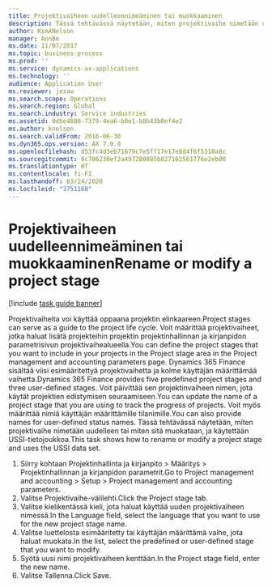 ```yaml
---
title: Projektivaiheen uudelleennimeäminen tai muokkaaminen
description: Tässä tehtävässä näytetään, miten projektivaihe nimetään uudelleen tai miten sitä muokataan.
author: KimANelson
manager: AnnBe
ms.date: 11/07/2017
ms.topic: business-process
ms.prod: ''
ms.service: dynamics-ax-applications
ms.technology: ''
audience: Application User
ms.reviewer: josaw
ms.search.scope: Operations
ms.search.region: Global
ms.search.industry: Service industries
ms.assetid: 0d6e4888-7379-4ea6-b0e1-b8b43b0ef4e2
ms.author: knelson
ms.search.validFrom: 2016-06-30
ms.dyn365.ops.version: AX 7.0.0
ms.openlocfilehash: d53fc4d3eb71679c7e5ff17e17e8d4f6f5318a8c
ms.sourcegitcommit: 8c786230ef2a497280885b827162561776e2eb00
ms.translationtype: HT
ms.contentlocale: fi-FI
ms.lasthandoff: 03/24/2020
ms.locfileid: "3751168"
---
```

# <a name="rename-or-modify-a-project-stage"></a><span data-ttu-id="8b353-103">Projektivaiheen uudelleennimeäminen tai muokkaaminen</span><span class="sxs-lookup"><span data-stu-id="8b353-103">Rename or modify a project stage</span></span>

[!include [task guide banner](../../includes/task-guide-banner.md)]

<span data-ttu-id="8b353-104">Projektivaiheita voi käyttää oppaana projektin elinkaareen.</span><span class="sxs-lookup"><span data-stu-id="8b353-104">Project stages can serve as a guide to the project life cycle.</span></span> <span data-ttu-id="8b353-105">Voit määrittää projektivaiheet, jotka haluat lisätä projekteihin projektin projektinhallinnan ja kirjanpidon parametrisivun projektivaihealueella.</span><span class="sxs-lookup"><span data-stu-id="8b353-105">You can define the project stages that you want to include in your projects in the Project stage area in the Project management and accounting parameters page.</span></span> <span data-ttu-id="8b353-106">Dynamics 365 Finance sisältää viisi esimääritettyä projektivaihetta ja kolme käyttäjän määrittämää vaihetta.</span><span class="sxs-lookup"><span data-stu-id="8b353-106">Dynamics 365 Finance provides five predefined project stages and three user-defined stages.</span></span> <span data-ttu-id="8b353-107">Voit päivittää sen projektinvaiheen nimen, jota käytät projektien edistymisen seuraamiseen.</span><span class="sxs-lookup"><span data-stu-id="8b353-107">You can update the name of a project stage that you are using to track the progress of projects.</span></span> <span data-ttu-id="8b353-108">Voit myös määrittää nimiä käyttäjän määrittämille tilanimille.</span><span class="sxs-lookup"><span data-stu-id="8b353-108">You can also provide names for user-defined status names.</span></span> <span data-ttu-id="8b353-109">Tässä tehtävässä näytetään, miten projektivaihe nimetään uudelleen tai miten sitä muokataan, ja käytettään USSI-tietojoukkoa.</span><span class="sxs-lookup"><span data-stu-id="8b353-109">This task shows how to rename or modify a project stage and uses the USSI data set.</span></span>

1. <span data-ttu-id="8b353-110">Siirry kohtaan Projektinhallinta ja kirjanpito > Määritys > Projektinhallinnan ja kirjanpidon parametrit.</span><span class="sxs-lookup"><span data-stu-id="8b353-110">Go to Project management and accounting > Setup > Project management and accounting parameters.</span></span>
2. <span data-ttu-id="8b353-111">Valitse Projektivaihe-välilehti.</span><span class="sxs-lookup"><span data-stu-id="8b353-111">Click the Project stage tab.</span></span>
3. <span data-ttu-id="8b353-112">Valitse kielikentässä kieli, jota haluat käyttää uuden projektivaiheen nimessä.</span><span class="sxs-lookup"><span data-stu-id="8b353-112">In the Language field, select the language that you want to use for the new project stage name.</span></span>
4. <span data-ttu-id="8b353-113">Valitse luettelosta esimääritetty tai käyttäjän määrittämä vaihe, jota haluat muokata.</span><span class="sxs-lookup"><span data-stu-id="8b353-113">In the list, select the predefined or user-defined stage that you want to modify.</span></span> 
5. <span data-ttu-id="8b353-114">Syötä uusi nimi projektivaiheen kenttään.</span><span class="sxs-lookup"><span data-stu-id="8b353-114">In the Project stage field, enter the new name.</span></span>
6. <span data-ttu-id="8b353-115">Valitse Tallenna.</span><span class="sxs-lookup"><span data-stu-id="8b353-115">Click Save.</span></span>
